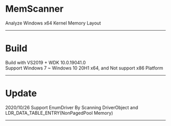 # MemScanner
Analyze Windows x64 Kernel Memory Layout
***

# Build
Build with VS2019 + WDK 10.0.19041.0 <br>
Support Windows 7 ~ Windows 10 20H1 x64, and Not support x86 Platform
***

# Update
2020/10/26 Support EnumDriver By Scanning DriverObject and LDR_DATA_TABLE_ENTRY(NonPagedPool Memory)
***
